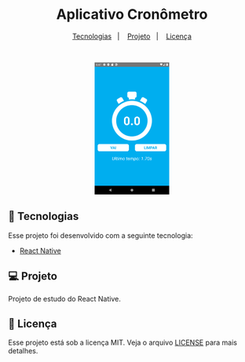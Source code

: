 <h1 align="center">
    Aplicativo Cronômetro 
</h1>

<p align="center">
  <a href="#rocket-tecnologias">Tecnologias</a>&nbsp;&nbsp;&nbsp;|&nbsp;&nbsp;&nbsp;
  <a href="#-projeto">Projeto</a>&nbsp;&nbsp;&nbsp;|&nbsp;&nbsp;&nbsp;
  <a href="#memo-licença">Licença</a>
</p>

<br>

<p align="center">
  <img alt="home" src=".github/Home.png" width="30%">
</p>

## :rocket: Tecnologias

Esse projeto foi desenvolvido com a seguinte tecnologia:

- [React Native](https://reactnative.dev/)

## 💻 Projeto

Projeto de estudo do React Native.

## :memo: Licença

Esse projeto está sob a licença MIT. Veja o arquivo [LICENSE](LICENSE.md) para mais detalhes.
